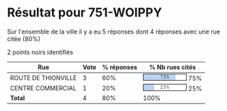 # Résultat pour 751-WOIPPY

Sur l'ensemble de la ville il y a eu 5 réponses dont 4 réponses avec une rue citée (80%)

2 points noirs identifiés

| Rue | Vote | % réponses | % Nb rues cités|
|-----|------|------------|----------------|
| ROUTE DE THIONVILLE | 3 | 60% | <img src="../../img/bar_75.gif" />&nbsp;75%|
| CENTRE COMMERCIAL | 1 | 20% | <img src="../../img/bar_25.gif" />&nbsp;25%|
| **Total** | 4 | 80% | 100%|
